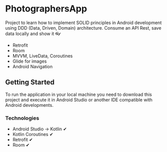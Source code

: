 # PhotographersApp

Project to learn how to implement SOLID principles in Android development using DDD (Data, Driven, Domain) architecture. Consume an API Rest, save data locally and show it 👓

* Retrofit
* Room
* MVVM, LiveData, Coroutines
* Glide for images
* Android Navigation


## Getting Started

To run the application in your local machine you need to download this project and execute it in Android Studio or another IDE compatible with Android developments.

### Technologies

* Android Studio → Kotlin ✔
* Kotlin Coroutines ✔
* Retrofit ✔
* Room ✔
